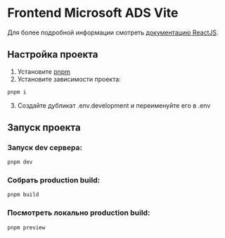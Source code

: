 # Frontend Microsoft ADS Vite
Для более подробной информации смотреть [документацию ReactJS](https://react.dev/learn).

## Настройка проекта
1. Установите [pnpm](https://pnpm.io/installation)
2. Установите зависимости проекта:
```bash
pnpm i
```
3. Создайте дубликат .env.development и переименуйте его в .env

## Запуск проекта
### Запуск dev сервера:
```bash
pnpm dev
```

### Собрать production build:
```bash
pnpm build
```

### Посмотреть локально production build:
```bash
pnpm preview
```
